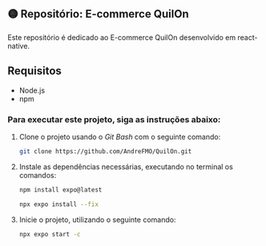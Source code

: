 
## 🟡 Repositório: E-commerce QuilOn


Este repositório é dedicado ao E-commerce QuilOn desenvolvido em react-native. 


## Requisitos

- Node.js
- npm 


### Para executar este projeto, siga as instruções abaixo:


1. Clone o projeto usando o *Git Bash* com o seguinte comando:

    ```bash
    git clone https://github.com/AndreFMO/QuilOn.git
    ```

2. Instale as dependências necessárias, executando no terminal os comandos:
    ```sh
    npm install expo@latest
    ```

     ```sh
    npx expo install --fix
    ```
    
3. Inicie o projeto, utilizando o seguinte comando:
    ```sh
    npx expo start -c
     ```

